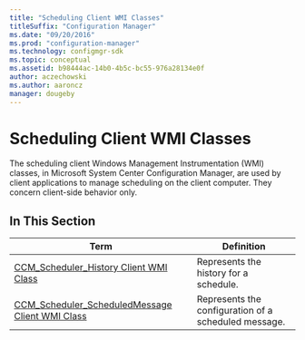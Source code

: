 ```yaml
---
title: "Scheduling Client WMI Classes"
titleSuffix: "Configuration Manager"
ms.date: "09/20/2016"
ms.prod: "configuration-manager"
ms.technology: configmgr-sdk
ms.topic: conceptual
ms.assetid: b98444ac-14b0-4b5c-bc55-976a28134e0f
author: aczechowski
ms.author: aaroncz
manager: dougeby
---
```

# Scheduling Client WMI Classes
The scheduling client Windows Management Instrumentation (WMI) classes, in Microsoft System Center Configuration Manager, are used by client applications to manage scheduling on the client computer. They concern client-side behavior only.  

## In This Section  

|Term|Definition|  
|----------|----------------|  
|[CCM_Scheduler_History Client WMI Class](../../../../../develop/reference/core/clients/client-classes/ccm_scheduler_history-client-wmi-class.md)|Represents the history for a schedule.|  
|[CCM_Scheduler_ScheduledMessage Client WMI Class](../../../../../develop/reference/core/clients/client-classes/ccm_scheduler_scheduledmessage-client-wmi-class.md)|Represents the configuration of a scheduled message.|
